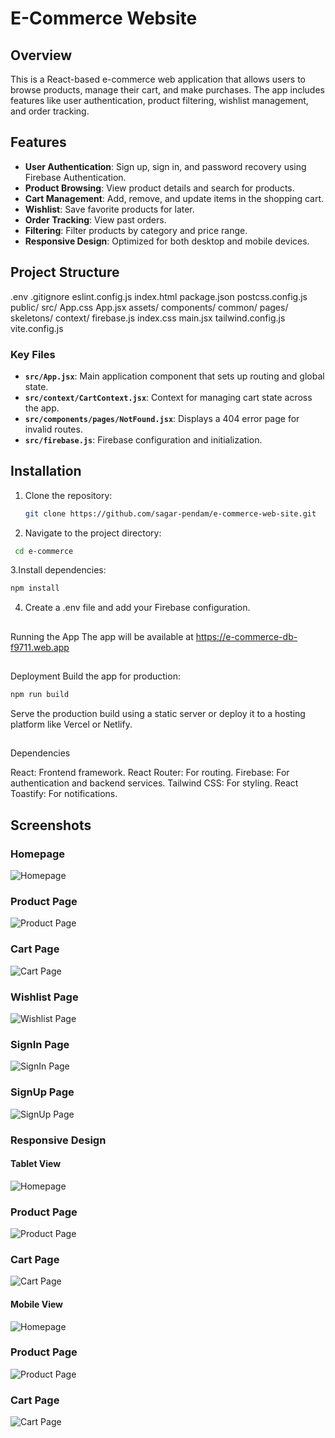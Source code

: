 # E-Commerce Website

## Overview
This is a React-based e-commerce web application that allows users to browse products, manage their cart, and make purchases. The app includes features like user authentication, product filtering, wishlist management, and order tracking.

## Features
- **User Authentication**: Sign up, sign in, and password recovery using Firebase Authentication.
- **Product Browsing**: View product details and search for products.
- **Cart Management**: Add, remove, and update items in the shopping cart.
- **Wishlist**: Save favorite products for later.
- **Order Tracking**: View past orders.
- **Filtering**: Filter products by category and price range.
- **Responsive Design**: Optimized for both desktop and mobile devices.

## Project Structure
.env .gitignore eslint.config.js index.html package.json postcss.config.js public/ src/ App.css App.jsx assets/ components/ common/ pages/ skeletons/ context/ firebase.js index.css main.jsx tailwind.config.js vite.config.js


### Key Files
- **`src/App.jsx`**: Main application component that sets up routing and global state.
- **`src/context/CartContext.jsx`**: Context for managing cart state across the app.
- **`src/components/pages/NotFound.jsx`**: Displays a 404 error page for invalid routes.
- **`src/firebase.js`**: Firebase configuration and initialization.


## Installation
1. Clone the repository:
   ```sh
   git clone https://github.com/sagar-pendam/e-commerce-web-site.git

2. Navigate to the project directory:

```sh
 cd e-commerce 
```

3.Install dependencies:
```sh
npm install
```

4. Create a .env file and add your Firebase configuration.

##
Running the App
The app will be available at https://e-commerce-db-f9711.web.app

##
Deployment
Build the app for production:
```sh
npm run build
```

Serve the production build using a static server or deploy it to a hosting platform like Vercel or Netlify.
##
Dependencies

React: Frontend framework.
React Router: For routing.
Firebase: For authentication and backend services.
Tailwind CSS: For styling.
React Toastify: For notifications.

## Screenshots

### Homepage
![Homepage](./src/assets/screenshots/homepage.jpg)

### Product Page
![Product Page](./src/assets/screenshots/productpage.jpg)

### Cart Page
![Cart Page](./src/assets/screenshots/cart.jpg)

### Wishlist Page
![Wishlist Page](./src/assets/screenshots/wishlist.jpg)

### SignIn Page
![SignIn Page](./src/assets/screenshots/signin.jpg)

### SignUp Page
![SignUp Page](./src/assets/screenshots/signup.jpg)

### Responsive Design

#### Tablet View
![Homepage](./src/assets/screenshots/tablet-view-homepage.jpg)

### Product Page
![Product Page](./src/assets/screenshots/tablet-view-productpage.jpg)

### Cart Page
![Cart Page](./src/assets/screenshots/tablet-view-cart.jpg)


#### Mobile View
![Homepage](./src/assets/screenshots/mobile-view-homepage.jpg)

### Product Page
![Product Page](./src/assets/screenshots/mobile-view-productpage.jpg)

### Cart Page
![Cart Page](./src/assets/screenshots/mobile-view-wishlist.jpg)